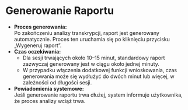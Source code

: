 # Generowanie Raportu

* **Proces generowania:**\
  Po zakończeniu analizy transkrypcji, raport jest generowany automatycznie. Proces ten uruchamia się po kliknięciu przycisku „Wygeneruj raport”.
* **Czas oczekiwania:**
  * Dla sesji trwających około 10–15 minut, standardowy raport zazwyczaj generowany jest w ciągu około jednej minuty.
  * W przypadku włączenia dodatkowej funkcji wnioskowania, czas generowania może się wydłużyć do dwóch minut lub więcej, w zależności od długości sesji.
* **Powiadomienia systemowe:**\
  Jeśli generowanie raportu trwa dłużej, system informuje użytkownika, że proces analizy wciąż trwa.
